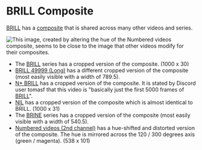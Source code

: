 # BRILL Composite

[BRILL](BRILL "wikilink") has a [composite](Video_Composites "wikilink")
that is shared across many other videos and series.

![This image, created by altering the hue of the [Numbered videos](Numbered_videos_\(new_channel\) "wikilink") composite, seems to
be close to the image that other videos modify for their
composites.](Numbered-color-shifted.png
"This image, created by altering the hue of the Numbered videos composite, seems to be close to the image that other videos modify for their composites.")

  - The [BRILL](BRILL "wikilink") series has a cropped version of the
    composite. (1000 x 30)
  - [BRILL 49999 (Long)](BRILL_49999_(Long) "wikilink") has a
    different cropped version of the composite (most easily visible with
    a width of 789.5).
  - [N\* BRILL](N*_BRILL "wikilink") has a cropped version of the
    composite. It is stated by Discord user tomasf that this video is
    "basically just the first 5000 frames of [BRILL](BRILL "wikilink")".
  - [NIL](NIL "wikilink") has a cropped version of the composite which
    is almost identical to BRILL. (1000 x 31)
  - The [BRINE](BRINE "wikilink") series has a cropped version of the
    composite (most easily visible with a width of 540.5).
  - [Numbered videos (2nd channel)](Numbered_videos_\(2nd_channel\) "wikilink") has a
    hue-shifted and distorted version of the composite. The hue is
    mirrored across the 120 / 300 degrees axis (green / magenta). (538 x
    101)

